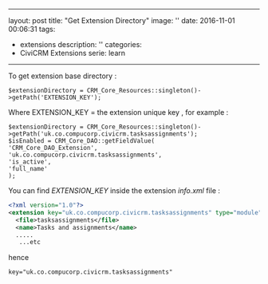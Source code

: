 
---
layout: post
title:  "Get Extension Directory"
image: ''
date:   2016-11-01 00:06:31
tags:
- extensions
description: ''
categories:
- CiviCRM Extensions
serie: learn
---

To get extension base directory :

```php?start_inline=1
$extensionDirectory = CRM_Core_Resources::singleton()->getPath('EXTENSION_KEY');
```

Where EXTENSION_KEY = the extension unique key , for example :

```php?start_inline=1
$extensionDirectory = CRM_Core_Resources::singleton()->getPath('uk.co.compucorp.civicrm.tasksassignments');
$isEnabled = CRM_Core_DAO::getFieldValue(
'CRM_Core_DAO_Extension',
'uk.co.compucorp.civicrm.tasksassignments',
'is_active',
'full_name'
);
```

You can find *EXTENSION_KEY* inside the extension *info.xml* file :

```xml
<?xml version="1.0"?>
<extension key="uk.co.compucorp.civicrm.tasksassignments" type="module">
  <file>tasksassignments</file>
  <name>Tasks and assignments</name>
  .....
   ...etc
```  

hence

```xml
key="uk.co.compucorp.civicrm.tasksassignments"
```
